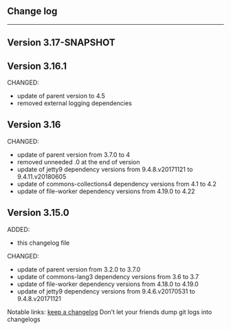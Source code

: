 ## Change log
----------------------

Version 3.17-SNAPSHOT
-------------

Version 3.16.1
-------------

CHANGED:

- update of parent version to 4.5
- removed external logging dependencies


Version 3.16
-------------

CHANGED:

- update of parent version from 3.7.0 to 4
- removed unneeded .0 at the end of version
- update of jetty9 dependency versions from 9.4.8.v20171121 to 9.4.11.v20180605
- update of commons-collections4 dependency versions from 4.1 to 4.2
- update of file-worker dependency versions from 4.19.0 to 4.22

Version 3.15.0
-------------

ADDED:
 
- this changelog file

CHANGED:

- update of parent version from 3.2.0 to 3.7.0
- update of commons-lang3 dependency versions from 3.6 to 3.7
- update of file-worker dependency versions from 4.18.0 to 4.19.0
- update of jetty9 dependency versions from 9.4.6.v20170531 to 9.4.8.v20171121


Notable links:
[keep a changelog](http://keepachangelog.com/en/1.0.0/) Don’t let your friends dump git logs into changelogs
